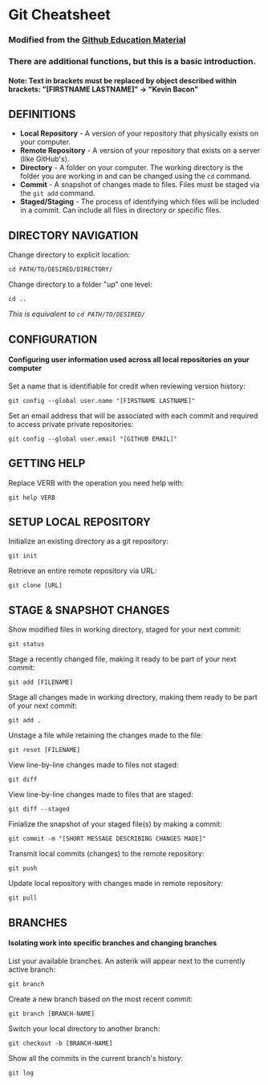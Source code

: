 # Git Cheatsheet
### Modified from the [Github Education Material](https://education.github.com/git-cheat-sheet-education.pdf)
### There are additional functions, but this is a basic introduction. 
#### Note: Text in brackets must be replaced by object described within brackets: "[FIRSTNAME LASTNAME]" -> "Kevin Bacon" 
## DEFINITIONS
* **Local Repository** - A version of your repository that physically exists on your computer.
* **Remote Repository** - A version of your repository that exists on a server (like GitHub's).
* **Directory** - A folder on your computer. The working directory is the folder you are working in and can be changed using the `cd` command.
* **Commit** - A snapshot of changes made to files. Files must be staged via the `git add` command. 
* **Staged/Staging** - The process of identifying which files will be included in a commit. Can include all files in directory or specific files.

## DIRECTORY NAVIGATION
Change directory to explicit location:
```
cd PATH/TO/DESIRED/DIRECTORY/
```
Change directory to a folder "up" one level:
```
cd ..
```
*This is equivalent to `cd PATH/TO/DESIRED/`*

## CONFIGURATION
#### Configuring user information used across all local repositories on your computer
Set a name that is identifiable for credit when reviewing version history:
```
git config --global user.name "[FIRSTNAME LASTNAME]"
```
Set an email address that will be associated with each commit and required to access private
private repositories:
```
git config --global user.email "[GITHUB EMAIL]"
```
## GETTING HELP
Replace VERB with the operation you need help with:
``` 
git help VERB
```
## SETUP LOCAL REPOSITORY
Initialize an existing directory as a git repository:
```
git init
```
Retrieve an entire remote repository via URL:
```
git clone [URL]
```
## STAGE & SNAPSHOT CHANGES
Show modified files in working directory, staged for your next commit:
```
git status
```
Stage a recently changed file, making it ready to be part of your next commit:
```
git add [FILENAME]
```
Stage all changes made in working directory, making them ready to be part of your next commit:
```
git add .
```
Unstage a file while retaining the changes made to the file:
```
git reset [FILENAME]
```
View line-by-line changes made to files not staged:
```
git diff
```
View line-by-line changes made to files that are staged:
```
git diff --staged
``` 
Finialize the snapshot of your staged file(s) by making a commit:
```
git commit -m "[SHORT MESSAGE DESCRIBING CHANGES MADE]"
```
Transmit local commits (changes) to the remote repository:
```
git push
```
Update local repository with changes made in remote repository:
```
git pull
```

## BRANCHES
#### Isolating work into specific branches and changing branches
List your available branches. An asterik will appear next to the currently active branch:
```
git branch
```
Create a new branch based on the most recent commit:
```
git branch [BRANCH-NAME]
```
Switch your local directory to another branch:
```
git checkout -b [BRANCH-NAME]
```
Show all the commits in the current branch's history:
```
git log
```
